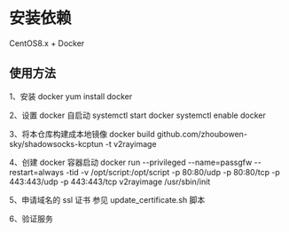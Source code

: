 # 安装依赖
CentOS8.x + Docker 

## 使用方法
1、安装 docker 
yum install docker

2、设置 docker 自启动
systemctl start docker
systemctl enable docker

3、将本仓库构建成本地镜像
docker build github.com/zhoubowen-sky/shadowsocks-kcptun -t v2rayimage

4、创建 docker 容器启动
docker run --privileged --name=passgfw  --restart=always -tid -v /opt/script:/opt/script  -p 80:80/udp -p 80:80/tcp  -p 443:443/udp -p 443:443/tcp v2rayimage /usr/sbin/init

5、申请域名的 ssl 证书
参见 update_certificate.sh 脚本

6、验证服务

